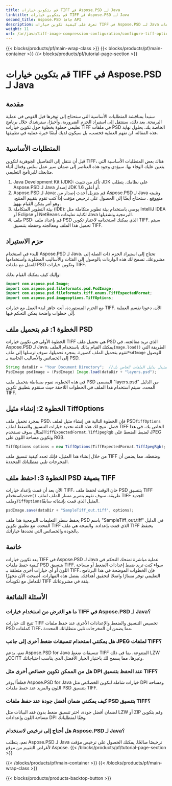 ```yaml
---
title: قم بتكوين خيارات TIFF في Aspose.PSD لـ Java
linktitle: قم بتكوين خيارات TIFF في Aspose.PSD لـ Java
second_title: Aspose.PSD جافا API
description: تعرف على كيفية تكوين خيارات TIFF في Aspose.PSD لـ Java من خلال دليل خطوة بخطوة. أتقن معالجة الصور عن طريق حفظ ملفات PSD كملفات TIFF عالية الجودة.
weight: 11
url: /ar/java/tiff-image-compression-configuration/configure-tiff-options/
---
```


{{< blocks/products/pf/main-wrap-class >}}
{{< blocks/products/pf/main-container >}}
{{< blocks/products/pf/tutorial-page-section >}}

# قم بتكوين خيارات TIFF في Aspose.PSD لـ Java

## مقدمة

سنبدأ بمناقشة المتطلبات الأساسية التي ستحتاج إلى توفرها قبل الغوص في عملية البرمجة. بعد ذلك، سننتقل إلى استيراد الحزم الضرورية، وأخيرًا، سنرشدك خلال برنامج تعليمي خطوة بخطوة حول تكوين خيارات TIFF في ملفات PSD الخاصة بك. بحلول نهاية هذه المقالة، لن تفهم العملية فحسب، بل سيكون لديك أيضًا خبرة عملية في تطبيقها.

## المتطلبات الأساسية

قبل أن ننتقل إلى التفاصيل الجوهرية لتكوين TIFF، هناك بعض المتطلبات الأساسية التي يتعين عليك الوفاء بها. سيؤدي وجود هذه العناصر إلى ضمان سير عمل سلس وفعال أثناء متابعتك للبرنامج التعليمي.

1. Java Development Kit (JDK): تأكد من تثبيت JDK على نظامك. يتطلب Aspose.PSD لـ Java إصدار JDK 1.6 أو أعلى.
2.  Aspose.PSD لـ Java: قم بتنزيل أحدث إصدار من Aspose.PSD لـ Java وتثبيته من[موقع](https://releases.aspose.com/psd/java/) . ستحتاج أيضًا إلى الحصول على ترخيص مؤقت إذا كنت تقوم بتقييم المنتج، وهو أمر يمكن القيام به[هنا](https://purchase.aspose.com/temporary-license/).
3. بيئة التطوير المتكاملة (IDE): يوصى باستخدام بيئة تطوير متكاملة مثل IntelliJ IDEA أو Eclipse أو NetBeans لكتابة تعليمات Java البرمجية وتشغيلها.
4. ملف PSD: قم بإعداد ملف PSD الذي يمكنك استخدامه لاختبار تكوين TIFF. سيتم تحميل هذا الملف ومعالجته وحفظه بتنسيق TIFF.

## حزم الاستيراد

للبدء في استخدام Aspose.PSD لـ Java، تحتاج إلى استيراد الحزم ذات الصلة إلى مشروعك. تسمح لك هذه الواردات بالوصول إلى الفئات والأساليب المطلوبة واستخدامها للعمل مع ملفات PSD وتكوين خيارات TIFF.

وإليك كيف يمكنك القيام بذلك:

```java
import com.aspose.psd.Image;
import com.aspose.psd.fileformats.psd.PsdImage;
import com.aspose.psd.fileformats.tiff.enums.TiffExpectedFormat;
import com.aspose.psd.imageoptions.TiffOptions;
```

مع الحزم المستوردة، أنت جاهز لبدء العمل مع خيارات TIFF. الآن، دعونا نقسم العملية إلى خطوات واضحة يمكن التحكم فيها.

## الخطوة 1: قم بتحميل ملف PSD

 الخطوة الأولى في تكوين خيارات TIFF هي تحميل ملف PSD الذي تريد معالجته. في Aspose.PSD لـ Java، يمكنك القيام بذلك باستخدام الملف`Image.load()` الطريقة التي تقوم بتحميل الملف كصورة. بمجرد تحميلها، سوف ترسلها إلى ملف`PsdImage` للوصول إلى الخصائص والأساليب الخاصة بـ PSD.

```java
String dataDir = "Your Document Directory";  //استبدل بدليل الملفات الخاص بك
PsdImage psdImage = (PsdImage) Image.load(dataDir + "layers.psd");
```

في هذه الخطوة، نقوم ببساطة بتحميل ملف PSD المسمى "layers.psd" من الدليل المحدد. سيتم استخدام هذا الملف في الخطوات اللاحقة حيث سنقوم بتطبيق تكوين TIFF.

## الخطوة 2: إنشاء مثيل TiffOptions

 بمجرد تحميل ملف PSD، فإن الخطوة التالية هي إنشاء مثيل لملف PSD`TiffOptions` فصل. تتيح لك هذه الفئة تحديد خيارات التنسيق والضغط لملف TIFF الخاص بك. في هذا المثال سوف نستخدم`TiffExpectedFormat.TiffJpegRgb` لضبط الضغط على JPEG وتكوين مساحة اللون على RGB.

```java
TiffOptions options = new TiffOptions(TiffExpectedFormat.TiffJpegRgb);
```

من خلال إنشاء هذا المثيل، فإنك تحدد كيفية تنسيق ملف TIFF وضغطه، مما يضمن أن المخرجات تلبي متطلباتك المحددة.

## الخطوة 3: احفظ ملف PSD بصيغة TIFF

 الآن بعد أن قمت بإعداد خيارات TIFF، حان الوقت لحفظ ملف PSD بتنسيق TIFF باستخدام`save()` طريقة. سوف تقوم بتمرير مسار الملف لملف TIFF الجديد وملف`TiffOptions`المثيل الذي قمت بإنشائه سابقًا.

```java
psdImage.save(dataDir + "SampleTiff_out.tiff", options);
```

يحفظ سطر التعليمات البرمجية هذا ملف PSD باسم "SampleTiff_out.tiff" في الدليل المحدد، مع تطبيق تكوين TIFF الذي قمت بإعداده. والنتيجة هي ملف TIFF يحتفظ بالجودة والخصائص التي تحددها خياراتك.

## خاتمة

يعد تكوين خيارات TIFF في Aspose.PSD لـ Java عملية مباشرة تمنحك التحكم في كيفية حفظ ملفات PSD بتنسيق TIFF. سواء كنت تريد ضبط إعدادات الضغط أو مساحة اللون أو أي خيارات أخرى متعلقة بـ TIFF، فإن الخطوات الموضحة في هذا البرنامج التعليمي توفر مسارًا واضحًا لتحقيق أهدافك. بفضل هذه المهارات، أصبحت الآن مجهزًا للتعامل مع تكوينات TIFF بثقة في مشروعاتك.

## الأسئلة الشائعة

### ما هو الغرض من استخدام خيارات TIFF في Aspose.PSD لـ Java؟
تتيح لك خيارات TIFF تخصيص التنسيق والضغط والإعدادات الأخرى عند حفظ ملفات PSD كملفات TIFF، مما يضمن أن المخرجات تلبي متطلباتك المحددة.

### هل يمكنني استخدام تنسيقات ضغط أخرى إلى جانب JPEG لملفات TIFF؟
نعم، يدعم Aspose.PSD for Java تنسيقات ضغط TIFF المتنوعة، بما في ذلك LZW وCCITT وغيرها، مما يسمح لك باختيار الخيار الأفضل الذي يناسب احتياجاتك.

### هل من الممكن تكوين خصائص أخرى مثل DPI عند الحفظ بتنسيق TIFF؟
قطعاً! يوفر Aspose.PSD for Java خيارات شاملة لتكوين الخصائص مثل DPI ومساحة اللون والمزيد عند حفظ ملفات PSD بتنسيق TIFF.

### كيف يمكنني ضمان أفضل جودة عند حفظ ملفات PSD بتنسيق TIFF؟
لضمان أفضل جودة، اختر تنسيق ضغط بدون فقد البيانات مثل LZW أو ZIP وقم بتكوين مساحة اللون وإعدادات DPI وفقًا لمتطلباتك.

### هل أحتاج إلى ترخيص لاستخدام Aspose.PSD لـ Java؟
نعم، يتطلب Aspose.PSD لـ Java ترخيصًا صالحًا. يمكنك الحصول على ترخيص مؤقت لأغراض التقييم من موقع Aspose.
{{< /blocks/products/pf/tutorial-page-section >}}

{{< /blocks/products/pf/main-container >}}
{{< /blocks/products/pf/main-wrap-class >}}

{{< blocks/products/products-backtop-button >}}
